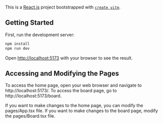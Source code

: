 This is a [React.js](https://react.dev/) project bootstrapped with [`create vite`](https://github.com/vitejs/vite/tree/main/packages/create-vite).

## Getting Started

First, run the development server:

```bash
npm install
npm run dev

```

Open [http://localhost:5173](http://localhost:5173) with your browser to see the result.

## Accessing and Modifying the Pages

To access the home page, open your web browser and navigate to http://localhost:5173/. To access the board page, go to http://localhost:5173/board.

If you want to make changes to the home page, you can modify the pages/App.tsx file. If you want to make changes to the board page, modify the pages/Board.tsx file.
